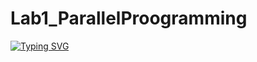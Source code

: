# Lab1_ParallelProogramming

[![Typing SVG](https://readme-typing-svg.demolab.com?font=Fira+Code&pause=1000&color=0FF74B&width=435&lines=Labs+parallel+programming)](https://git.io/typing-svg)

